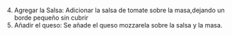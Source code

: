 4. Agregar la Salsa:
   Adicionar la salsa de tomate sobre la masa,dejando un borde pequeño sin cubrir
5. Añadir el queso:
   Se añade el queso mozzarela sobre la salsa y la masa.
